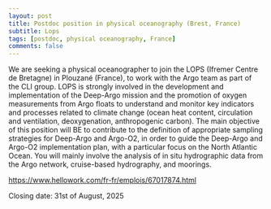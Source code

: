 ```yaml
---
layout: post
title: Postdoc position in physical oceanography (Brest, France)
subtitle: Lops
tags: [postdoc, physical oceanography, France]
comments: false
---
```

We are seeking a physical oceanographer to join the LOPS (Ifremer Centre de Bretagne) in Plouzané (France), to work with the Argo team as part of the CLI group. LOPS is strongly involved in the development and implementation of the Deep-Argo mission and the promotion of oxygen measurements from Argo floats to understand and monitor key indicators and processes related to climate change (ocean heat content, circulation and ventilation, deoxygenation, anthropogenic carbon). The main objective of this position will BE to contribute to the definition of appropriate sampling strategies for Deep-Argo and Argo-O2, in order to guide the Deep-Argo and Argo-O2 implementation plan, with a particular focus on the North Atlantic Ocean. You will mainly involve the analysis of in situ hydrographic data from the Argo network, cruise-based hydrography, and moorings.

https://www.hellowork.com/fr-fr/emplois/67017874.html

Closing date: 31st of August, 2025

